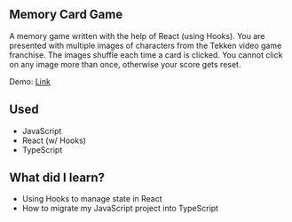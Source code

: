 ## Memory Card Game
A memory game written with the help of React (using Hooks). You are presented with multiple images of characters from the Tekken video game franchise. The images shuffle each time a card is clicked. You cannot click on any image more than once, otherwise your score gets reset.

Demo: [Link](https://marboleda.github.io/memory-card-game)

## Used
- JavaScript
- React (w/ Hooks)
- TypeScript

## What did I learn?
- Using Hooks to manage state in React
- How to migrate my JavaScript project into TypeScript
